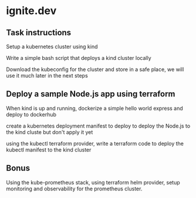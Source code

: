 # ignite.dev

## Task instructions

Setup a kubernetes cluster using kind

Write a simple bash script that deploys a kind cluster locally

Download the kubeconfig for the cluster and store in a safe place, we will use it much later in the next steps

## Deploy a sample Node.js app using terraform

When kind is up and running, dockerize a simple hello world express and deploy to dockerhub

create a kubernetes deployment manifest to deploy to deploy the Node.js to the kind cluste but don't apply it yet

using the kubectl terraform provider, write a terraform code to deploy the kubectl manifest to the kind cluster

## Bonus

Using the kube-prometheus stack, using terraform helm provider, setup monitoring and observability for the prometheus cluster.
